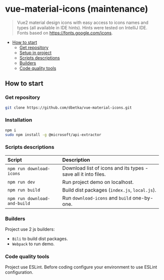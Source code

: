 # vue-material-icons (maintenance)
> Vue2 material design icons with easy access to icons names and types (all available in IDE hints).
Hints were tested on IntelliJ IDE. Fonts based on https://fonts.google.com/icons.

- [How to start](#how-to-start)
  - [Get repository](#get-repository)
  - [Setup in project](#installation)
  - [Scripts descriptions](#scripts-descriptions)
  - [Builders](#builders)
  - [Code quality tools](#code-quality-tools)

## How to start

### Get repository
```bash
git clone https://github.com/dbetka/vue-material-icons.git
```

### Installation
```bash
npm i
sudo npm install -g @microsoft/api-extractor
```

### Scripts descriptions

| Script                   | Description                                                    |
|:-------------------------|:---------------------------------------------------------------|
| `npm run download-icons` | Download list of icons and its types - save all it into files. |
| `npm run dev`                    | Run project demo on localhost.                                 |
| `npm run build`                  | Build dist packages (`index.js`, `local.js`).                  |
| `npm run download-and-build`     | Run `download-icons` and `build` one-by-one.                   |

### Builders
Project use 2 js builders: 
- `Bili` to build dist packages.
- `Webpack` to run demo.

### Code quality tools
Project use ESLint. Before coding configure your environment to use ESLint configuration.
